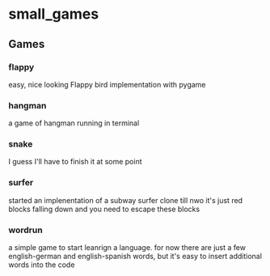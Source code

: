 # small_games

## Games
### flappy
easy, nice looking Flappy bird implementation with pygame

### hangman
a game of hangman running in terminal

### snake
I guess I'll have to finish it at some point

### surfer
started an implenentation of a subway surfer clone
till nwo it's just red blocks falling down and you need to escape these blocks

### wordrun
a simple game to start leanrign a language. for now there are just a few english-german and english-spanish words, but it's easy to insert additional words into the code
